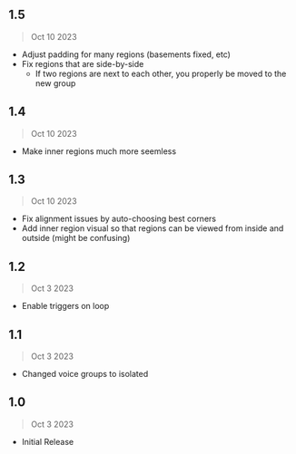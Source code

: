 ## 1.5
> Oct 10 2023

- Adjust padding for many regions (basements fixed, etc)
- Fix regions that are side-by-side
  - If two regions are next to each other, you properly be moved to the new group

## 1.4
> Oct 10 2023

- Make inner regions much more seemless

## 1.3
> Oct 10 2023

- Fix alignment issues by auto-choosing best corners
- Add inner region visual so that regions can be viewed from inside and outside (might be confusing)

## 1.2
> Oct 3 2023

- Enable triggers on loop

## 1.1
> Oct 3 2023

- Changed voice groups to isolated

## 1.0
> Oct 3 2023

- Initial Release

